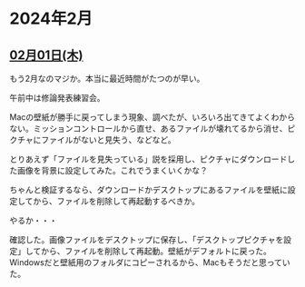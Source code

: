 # 2024年2月

## [02月01日(木)](#01) <a id="01"></a>

もう2月なのマジか。本当に最近時間がたつのが早い。

午前中は修論発表練習会。

Macの壁紙が勝手に戻ってしまう現象、調べたが、いろいろ出てきてよくわからない。ミッションコントロールから直せ、あるファイルが壊れてるから消せ、ピクチャにファイルがないと見失う、などなど。

とりあえず「ファイルを見失っている」説を採用し、ピクチャにダウンロードした画像を背景に設定してみた。これでうまくいくかな？

ちゃんと検証するなら、ダウンロードかデスクトップにあるファイルを壁紙に設定してから、ファイルを削除して再起動するべきか。

やるか・・・

確認した。画像ファイルをデスクトップに保存し、「デスクトップピクチャを設定」してから、ファイルを削除して再起動。壁紙がデフォルトに戻った。Windowsだと壁紙用のフォルダにコピーされるから、Macもそうだと思っていた。
